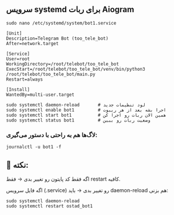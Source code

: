 ## سرویس systemd برای ربات Aiogram
```
sudo nano /etc/systemd/system/bot1.service
```

```
[Unit]
Description=Telegram Bot (too_tele_bot)
After=network.target

[Service]
User=root
WorkingDirectory=/root/telebot/too_tele_bot
ExecStart=/root/telebot/too_tele_bot/venv/bin/python3 /root/telebot/too_tele_bot/main.py
Restart=always

[Install]
WantedBy=multi-user.target
```

```
sudo systemctl daemon-reload       # لود تنظیمات جدید
sudo systemctl enable bot1         # اجرا بشه بعد از هر ریبوت
sudo systemctl start bot1          # همین الان ربات رو اجرا کن
sudo systemctl status bot1         # وضعیت ربات رو ببین
```

### لاگ‌ها هم به راحتی با دستور می‌گیری:

```
journalctl -u bot1 -f
```

## 🔑 نکته:

اگه فقط کد پایتون رو تغییر بدی → فقط restart کافیه.

اگه فایل سرویس (.service) رو تغییر بدی → باید daemon-reload هم بزنی:

```
sudo systemctl daemon-reload
sudo systemctl restart ostad_bot1
```



